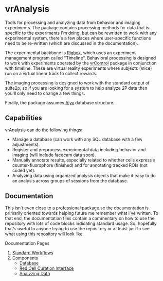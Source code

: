 # vrAnalysis

Tools for processing and analyzing data from behavior and imaging experiments.
The package contains processing methods for data that is specific to the 
experiments I'm doing, but can be rewritten to work with any experimental 
system, there's a few places where user-specific functions need to be 
re-written (which are discussed in the documentation). 

The experimental backbone is [Rigbox](https://github.com/cortex-lab/Rigbox), 
which uses an experiment management program called "Timeline". Behavioral
processing is designed to work with experiments operated by the
[vrControl](https://github.com/landoskape/vrControl) package in conjunction
with timeline. These are virtual reality experiments where subjects (mice) run
on a virtual linear track to collect rewards. 

The imaging processing is designed to work with the standard output of 
suite2p, so if you are looking for a system to help analyze 2P data then 
you'll only need to change a few things. 

Finally, the package assumes [Alyx](https://github.com/cortex-lab/alyx) 
database structure. 

## Capabilities
vrAnalysis can do the following things: 
- Manage a database (can work with any SQL database with a few adjustments). 
- Register and preprocess experimental data including behavior and imaging
  (will include facecam data soon).  
- Manually annotate results, especially related to whether cells express
  a counter-fluorophore (finished) and for annotating tracked ROIs (not coded
  yet). 
- Analyzing data using organized analysis objects that make it easy to do an
  analysis across groups of sessions from the database.
  
## Documentation
This isn't even close to a professional package so the documentation is 
primarily oriented towards helping future me remember what I've written. To
that end, the documentation files contain a commentary on how to use the 
repository with lots of code blocks indicating standard usage. So, hopefully
that's useful to anyone trying to use the repository or at least just to see
what using this repository will look like.

Documentation Pages
1. [Standard Workflows](docs/workflows.md)
2. Components
   - [Database](docs/database.md)
   - [Red Cell Curation Interface](docs/redCellGUI.md)
   - [Analyzing Data](docs/analysis.md)

